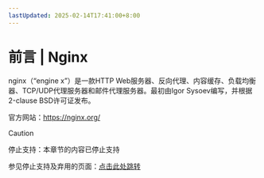 ```yaml
---
lastUpdated: 2025-02-14T17:41:00+8:00
---
```


# 前言 | Nginx

nginx（“engine x”）是一款HTTP Web服务器、反向代理、内容缓存、负载均衡器、TCP/UDP代理服务器和邮件代理服务器。最初由Igor Sysoev编写，并根据2-clause BSD许可证发布。

官方网站：<https://nginx.org/>

> [!CAUTION]
> 停止支持：本章节的内容已停止支持
>
> 参见停止支持及弃用的页面：[点击此处跳转](/Deprecated)
